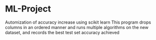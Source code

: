 # ML-Project
Automization of accuracy increase using scikit learn
This program drops columns in an ordered manner and runs multiple algorithms on the new dataset, and records the best test set accuracy achieved
